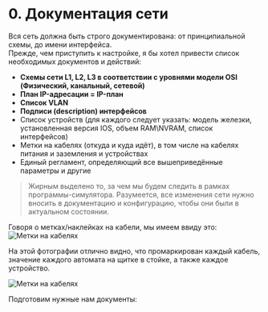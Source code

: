 # 0. Документация сети

Вся сеть должна быть строго документирована: от принципиальной схемы, до имени интерфейса.  
Прежде, чем приступить к настройке, я бы хотел привести список необходимых документов и действий:

* **Схемы сети L1, L2, L3 в соответствии с уровнями модели OSI \(Физический, канальный, сетевой\)**
* **План IP-адресации = IP-план**
* **Список VLAN**
* **Подписи \(description\) интерфейсов**
* Список устройств \(для каждого следует указать: модель железки, установленная версия IOS, объем RAM\NVRAM, список интерфейсов\)
* Метки на кабелях \(откуда и куда идёт\), в том числе на кабелях питания и заземления и устройствах
* Единый регламент, определяющий все вышеприведённые параметры и другие

> Жирным выделено то, за чем мы будем следить в рамках программы-симулятора. Разумеется, все изменения сети нужно вносить в документацию и конфигурацию, чтобы они были в актуальном состоянии.

Говоря о метках/наклейках на кабели, мы имеем ввиду это:  
![&#x41C;&#x435;&#x442;&#x43A;&#x438; &#x43D;&#x430; &#x43A;&#x430;&#x431;&#x435;&#x43B;&#x44F;&#x445;](https://github.com/dan4i4ek/mdsm/blob/src/0_41ccf_cebcb444_L.jpg?raw=true)

На этой фотографии отлично видно, что промаркирован каждый кабель, значение каждого автомата на щитке в стойке, а также каждое устройство.

![&#x41C;&#x435;&#x442;&#x43A;&#x438; &#x43D;&#x430; &#x43A;&#x430;&#x431;&#x435;&#x43B;&#x44F;&#x445;](https://github.com/dan4i4ek/mdsm/blob/src/0_41ccd_70990884_L.jpg?raw=true)

Подготовим нужные нам документы:


